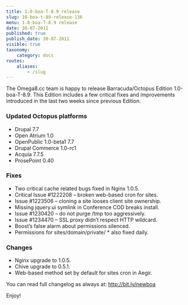 ```yaml
---
title: 1.0-boa-T-8.9 release
slug: 10-boa-t-89-release-136
menu: 1.0-boa-T-8.9 release
date: 30-07-2011
published: true
publish_date: 30-07-2011
visible: true
taxonomy:
    category: docs
routes:
    aliases:
        - /slug
---
```


The Omega8.cc team is happy to release Barracuda/Octopus Edition 1.0-boa-T-8.9. This Edition includes a few critical fixes and improvements introduced in the last two weeks since previous Edition.

### Updated Octopus platforms

 * Drupal 7.7
 * Open Atrium 1.0
 * OpenPublic 1.0-beta1 7.7
 * Drupal Commerce 1.0-rc1
 * Acquia 7.7.5
 * ProsePoint 0.40

### Fixes

 * Two critical cache related bugs fixed in Nginx 1.0.5.
 * Critical Issue #1222208 – broken web-based cron for sites.
 * Issue #1223506 – cloning a site looses client site ownership.
 * Missing jquery.ui symlink in Conference COD breaks install.
 * Issue #1230420 – do not purge /tmp too aggressively.
 * Issue #1234470 – SSL proxy didn’t respect HTTP wildcard.
 * Boost’s false alarm about permissions silenced.
 * Permissions for sites/domain/private/ * also fixed daily.

### Changes

 * Nginx upgrade to 1.0.5.
 * Chive upgrade to 0.5.1.
 * Web-based method set by default for sites cron in Aegir.

You can read full changelog as always at: http://bit.ly/newboa

Enjoy!
